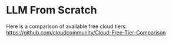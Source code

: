 # LLM From Scratch
Here is a comparison of available free cloud tiers: https://github.com/cloudcommunity/Cloud-Free-Tier-Comparison
